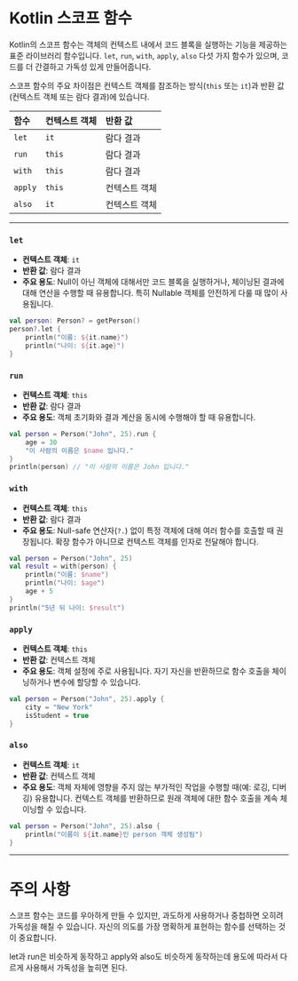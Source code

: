 # Kotlin 스코프 함수

Kotlin의 스코프 함수는 객체의 컨텍스트 내에서 코드 블록을 실행하는 기능을 제공하는 표준 라이브러리 함수입니다. `let`, `run`, `with`, `apply`, `also` 다섯 가지 함수가 있으며, 코드를 더 간결하고 가독성 있게 만들어줍니다.

스코프 함수의 주요 차이점은 컨텍스트 객체를 참조하는 방식(`this` 또는 `it`)과 반환 값(컨텍스트 객체 또는 람다 결과)에 있습니다.

| 함수 | 컨텍스트 객체 | 반환 값 |
| :--- | :--- | :--- |
| `let` | `it` | 람다 결과 |
| `run` | `this` | 람다 결과 |
| `with` | `this` | 람다 결과 |
| `apply` | `this` | 컨텍스트 객체 |
| `also` | `it` | 컨텍스트 객체 |

---

### `let`
- **컨텍스트 객체**: `it`
- **반환 값**: 람다 결과
- **주요 용도**: Null이 아닌 객체에 대해서만 코드 블록을 실행하거나, 체이닝된 결과에 대해 연산을 수행할 때 유용합니다. 특히 Nullable 객체를 안전하게 다룰 때 많이 사용됩니다.

```kotlin
val person: Person? = getPerson()
person?.let {
    println("이름: ${it.name}")
    println("나이: ${it.age}")
}
```

### `run`
- **컨텍스트 객체**: `this`
- **반환 값**: 람다 결과
- **주요 용도**: 객체 초기화와 결과 계산을 동시에 수행해야 할 때 유용합니다.

```kotlin
val person = Person("John", 25).run {
    age = 30
    "이 사람의 이름은 $name 입니다."
}
println(person) // "이 사람의 이름은 John 입니다."
```

### `with`
- **컨텍스트 객체**: `this`
- **반환 값**: 람다 결과
- **주요 용도**: Null-safe 연산자(`?.`) 없이 특정 객체에 대해 여러 함수를 호출할 때 권장됩니다. 확장 함수가 아니므로 컨텍스트 객체를 인자로 전달해야 합니다.

```kotlin
val person = Person("John", 25)
val result = with(person) {
    println("이름: $name")
    println("나이: $age")
    age + 5
}
println("5년 뒤 나이: $result")
```

### `apply`
- **컨텍스트 객체**: `this`
- **반환 값**: 컨텍스트 객체
- **주요 용도**: 객체 설정에 주로 사용됩니다. 자기 자신을 반환하므로 함수 호출을 체이닝하거나 변수에 할당할 수 있습니다.

```kotlin
val person = Person("John", 25).apply {
    city = "New York"
    isStudent = true
}
```

### `also`
- **컨텍스트 객체**: `it`
- **반환 값**: 컨텍스트 객체
- **주요 용도**: 객체 자체에 영향을 주지 않는 부가적인 작업을 수행할 때(예: 로깅, 디버깅) 유용합니다. 컨텍스트 객체를 반환하므로 원래 객체에 대한 함수 호출을 계속 체이닝할 수 있습니다.

```kotlin
val person = Person("John", 25).also {
    println("이름이 ${it.name}인 person 객체 생성됨")
}
```

---
# 주의 사항

스코프 함수는 코드를 우아하게 만들 수 있지만, 과도하게 사용하거나 중첩하면 오히려 가독성을 해칠 수 있습니다. 자신의 의도를 가장 명확하게 표현하는 함수를 선택하는 것이 중요합니다.

let과 run은 비슷하게 동작하고
apply와 also도 비슷하게 동작하는데
용도에 따라서 다르게 사용해서
가독성을 높히면 된다.
